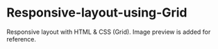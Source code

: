 # Responsive-layout-using-Grid

Responsive layout with HTML & CSS (Grid). Image preview is added for reference.
